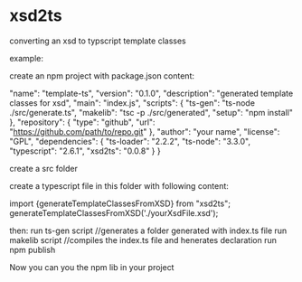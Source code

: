 # xsd2ts
converting an xsd to typscript template classes

example:

create an npm project with package.json content:

  "name": "template-ts",
  "version": "0.1.0",
  "description": "generated template classes for xsd",
  "main": "index.js",
  "scripts": {
    "ts-gen": "ts-node ./src/generate.ts",
    "makelib": "tsc -p ./src/generated",
    "setup": "npm install"
  },
  "repository": {
    "type": "github",
    "url": "https://github.com/path/to/repo.git"
  },
  "author": "your name",
  "license": "GPL",
  "dependencies": {
    "ts-loader": "2.2.2",
    "ts-node": "3.3.0",
    "typescript": "2.6.1",
    "xsd2ts": "0.0.8"
  }
}

create a src folder

create a typescript file in this folder with following content:

import {generateTemplateClassesFromXSD} from "xsd2ts";
generateTemplateClassesFromXSD('./yourXsdFile.xsd');

then:
  run ts-gen script //generates a folder generated with index.ts file
  run makelib script  //compiles the index.ts file and henerates declaration
  run npm publish

Now you can you the npm lib in your project
